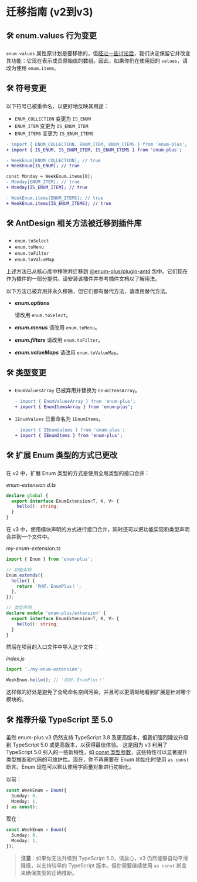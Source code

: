 # 迁移指南 (v2到v3)

## 🛠 enum.values 行为变更

`enum.values` 属性原计划是要移除的，但[经过一些讨论后](https://github.com/shijistar/enum-plus/issues/13)，我们决定保留它并改变其功能：它现在表示成员原始值的数组。因此，如果你仍在使用旧的 `values`，请改为使用 `enum.items`。

## 🛠 符号变更

以下符号已被重命名，以更好地反映其用途：

- `ENUM_COLLECTION` 变更为 `IS_ENUM`
- `ENUM_ITEM` 变更为 `IS_ENUM_ITEM`
- `ENUM_ITEMS` 变更为 `IS_ENUM_ITEMS`

```diff
- import { ENUM_COLLECTION, ENUM_ITEM, ENUM_ITEMS } from 'enum-plus';
+ import { IS_ENUM, IS_ENUM_ITEM, IS_ENUM_ITEMS } from 'enum-plus';

- WeekEnum[ENUM_COLLECTION]; // true
+ WeekEnum[IS_ENUM]; // true

const Monday = WeekEnum.items[0];
- Monday[ENUM_ITEM]; // true
+ Monday[IS_ENUM_ITEM]; // true

- WeekEnum.items[ENUM_ITEMS]; // true
+ WeekEnum.items[IS_ENUM_ITEMS]; // true
```

## 🛠 AntDesign 相关方法被迁移到插件库

- `enum.toSelect`
- `enum.toMenu`
- `enum.toFilter`
- `enum.toValueMap`

上述方法已从核心库中移除并迁移到 [@enum-plus/plugin-antd](https://www.npmjs.com/package/@enum-plus/plugin-antd) 包中。它们现在作为插件的一部分提供。请安装该插件并参考插件文档以了解用法。

以下方法已被弃用并永久移除，但它们都有替代方法，请改用替代方法。

- _**enum.options**_

  请改用 `enum.toSelect`。

- _**enum.menus**_
  请改用 `enum.toMenu`。

- _**enum.filters**_
  请改用 `enum.toFilter`。

- _**enum.valueMaps**_
  请改用 `enum.toValueMap`。

## 🛠 类型变更

- `EnumValuesArray` 已被弃用并替换为 `EnumItemsArray`。

  ```diff
  - import { EnumValuesArray } from 'enum-plus';
  + import { EnumItemsArray } from 'enum-plus';
  ```

- `IEnumValues` 已重命名为 `IEnumItems`。

  ```diff
  - import { IEnumValues } from 'enum-plus';
  + import { IEnumItems } from 'enum-plus';
  ```

## 🛠 扩展 Enum 类型的方式已更改

在 v2 中，扩展 Enum 类型的方式是使用全局类型的接口合并：

_enum-extension.d.ts_

```ts
declare global {
  export interface EnumExtension<T, K, V> {
    hello(): string;
  }
}
```

在 v3 中，使用模块声明的方式进行接口合并，同时还可以把功能实现和类型声明合并到一个文件中。

_my-enum-extension.ts_

```ts
import { Enum } from 'enum-plus';

// 功能实现
Enum.extends({
  hello() {
    return '你好，EnumPlus！';
  },
});

// 类型声明
declare module 'enum-plus/extension' {
  export interface EnumExtension<T, K, V> {
    hello(): string;
  }
}
```

然后在项目的入口文件中导入这个文件：

_index.js_

```ts
import './my-enum-extension';

WeekEnum.hello(); // '你好，EnumPlus！'
```

这样做的好处是避免了全局命名空间污染，并且可以更清晰地看到扩展是针对哪个模块的。

## 🛠 推荐升级 TypeScript 至 5.0

虽然 enum-plus v3 仍然支持 TypeScript 3.8 及更高版本，但我们强烈建议升级到 TypeScript 5.0 或更高版本，以获得最佳体验。 这是因为 v3 利用了 TypeScript 5.0 引入的一些新特性，如 [const 类型参数](https://www.typescriptlang.org/docs/handbook/release-notes/typescript-5-0.html#const-type-parameters)，这些特性可以显著提升类型推断和代码的可维护性。现在，你不再需要在 Enum 初始化时使用 `as const` 断言。Enum 现在可以默认使用字面量对象进行初始化。

以前：

```ts
const WeekEnum = Enum({
  Sunday: 0,
  Monday: 1,
} as const);
```

现在：

```ts
const WeekEnum = Enum({
  Sunday: 0,
  Monday: 1,
});
```

> **注意**：如果你无法升级到 TypeScript 5.0，请放心，v3 仍然能够自动平滑降级，以支持较早的 TypeScript 版本。但你需要继续使用 `as const` 断言来确保类型的正确推断。

<!-- - `tsconfig.json` 中的 `moduleResolution` 配置：
  - 对于 `node` 或 `node10`，需要 TypeScript 版本 `>=3.8`。由于不支持 [const 类型参数](https://www.typescriptlang.org/docs/handbook/release-notes/typescript-5-0.html#const-type-parameters)，你需要手动在 Enum 初始化时添加 `as const` 断言。
  - 对于 `node16` 或 `nodenext`，需要 TypeScript 版本 `>=5.0`。 -->
